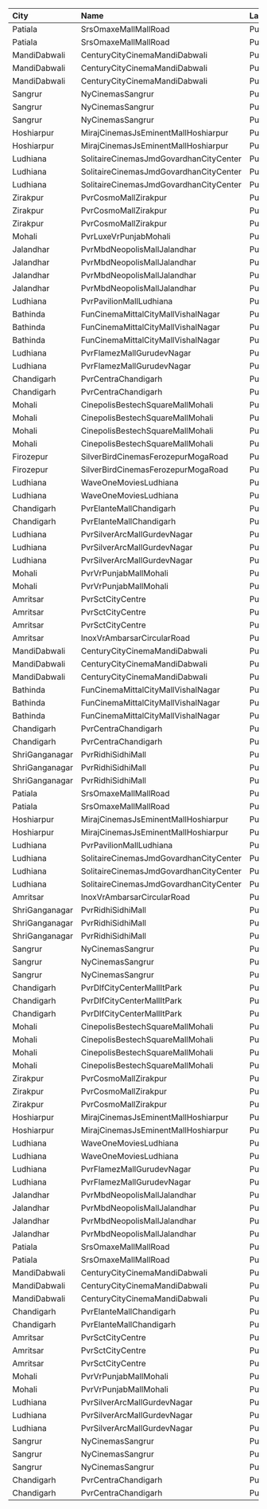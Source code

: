 | City           | Name                                   | Language |  Time | Type        | Price | Capacity | Booked |
| :------------- | :------------------------------------- | :------- | ----: | :---------- | ----: | -------: | -----: |
| Patiala        | SrsOmaxeMallMallRoad                   | Punjabi  | 10:00 | Platinum    |  170₹ |      117 |      0 |
| Patiala        | SrsOmaxeMallMallRoad                   | Punjabi  | 10:00 | Gold        |  170₹ |       37 |      0 |
| MandiDabwali   | CenturyCityCinemaMandiDabwali          | Punjabi  | 10:00 | Platinum    |  230₹ |        9 |      0 |
| MandiDabwali   | CenturyCityCinemaMandiDabwali          | Punjabi  | 10:00 | Gold        |  190₹ |       41 |      0 |
| MandiDabwali   | CenturyCityCinemaMandiDabwali          | Punjabi  | 10:00 | Silver      |  160₹ |       57 |      0 |
| Sangrur        | NyCinemasSangrur                       | Punjabi  | 10:00 | Bx          |  200₹ |       17 |      0 |
| Sangrur        | NyCinemasSangrur                       | Punjabi  | 10:00 | Dm          |  150₹ |      118 |      0 |
| Sangrur        | NyCinemasSangrur                       | Punjabi  | 10:00 | Gl          |  110₹ |      102 |      0 |
| Hoshiarpur     | MirajCinemasJsEminentMallHoshiarpur    | Punjabi  | 10:30 | Special     |  100₹ |        8 |      0 |
| Hoshiarpur     | MirajCinemasJsEminentMallHoshiarpur    | Punjabi  | 10:30 | Executive   |  100₹ |       59 |      6 |
| Ludhiana       | SolitaireCinemasJmdGovardhanCityCenter | Punjabi  | 10:40 | VipClass    |  170₹ |       20 |     10 |
| Ludhiana       | SolitaireCinemasJmdGovardhanCityCenter | Punjabi  | 10:40 | GoldClass   |  150₹ |      107 |     53 |
| Ludhiana       | SolitaireCinemasJmdGovardhanCityCenter | Punjabi  | 10:40 | SilverClass |  130₹ |       80 |     40 |
| Zirakpur       | PvrCosmoMallZirakpur                   | Punjabi  | 11:00 | Classic     |  140₹ |      114 |     55 |
| Zirakpur       | PvrCosmoMallZirakpur                   | Punjabi  | 11:00 | Prime       |  160₹ |      111 |     65 |
| Zirakpur       | PvrCosmoMallZirakpur                   | Punjabi  | 11:00 | Recliner    |  300₹ |       14 |      0 |
| Mohali         | PvrLuxeVrPunjabMohali                  | Punjabi  | 11:15 | Gold        |  650₹ |       13 |      0 |
| Jalandhar      | PvrMbdNeopolisMallJalandhar            | Punjabi  | 11:20 | Recliner    |  425₹ |       12 |     12 |
| Jalandhar      | PvrMbdNeopolisMallJalandhar            | Punjabi  | 11:20 | Prime       |  300₹ |       12 |      4 |
| Jalandhar      | PvrMbdNeopolisMallJalandhar            | Punjabi  | 11:20 | Classic     |  200₹ |       48 |      0 |
| Jalandhar      | PvrMbdNeopolisMallJalandhar            | Punjabi  | 11:20 | ClassicPlus |  220₹ |       17 |      2 |
| Ludhiana       | PvrPavilionMallLudhiana                | Punjabi  | 11:30 | Classic     |  190₹ |       40 |      0 |
| Bathinda       | FunCinemaMittalCityMallVishalNagar     | Punjabi  | 11:30 | Premium     |  200₹ |       36 |      6 |
| Bathinda       | FunCinemaMittalCityMallVishalNagar     | Punjabi  | 11:30 | Executive   |  190₹ |       19 |      0 |
| Bathinda       | FunCinemaMittalCityMallVishalNagar     | Punjabi  | 11:30 | Normal      |  180₹ |       19 |      0 |
| Ludhiana       | PvrFlamezMallGurudevNagar              | Punjabi  | 12:00 | Prime       |  195₹ |       28 |      0 |
| Ludhiana       | PvrFlamezMallGurudevNagar              | Punjabi  | 12:00 | Classic     |  160₹ |       59 |      0 |
| Chandigarh     | PvrCentraChandigarh                    | Punjabi  | 12:10 | Prime       |  175₹ |      138 |     72 |
| Chandigarh     | PvrCentraChandigarh                    | Punjabi  | 12:10 | Classic     |  129₹ |       84 |     42 |
| Mohali         | CinepolisBestechSquareMallMohali       | Punjabi  | 12:30 | Normal      |  140₹ |       19 |      0 |
| Mohali         | CinepolisBestechSquareMallMohali       | Punjabi  | 12:30 | Executive   |  160₹ |       48 |      0 |
| Mohali         | CinepolisBestechSquareMallMohali       | Punjabi  | 12:30 | Premium     |  180₹ |       31 |      0 |
| Mohali         | CinepolisBestechSquareMallMohali       | Punjabi  | 12:30 | Vip         |  300₹ |        7 |      0 |
| Firozepur      | SilverBirdCinemasFerozepurMogaRoad     | Punjabi  | 13:30 | Box         |  400₹ |       20 |      0 |
| Firozepur      | SilverBirdCinemasFerozepurMogaRoad     | Punjabi  | 13:30 | Gold        |  230₹ |      194 |     36 |
| Ludhiana       | WaveOneMoviesLudhiana                  | Punjabi  | 13:30 | Classic     |  180₹ |       42 |      0 |
| Ludhiana       | WaveOneMoviesLudhiana                  | Punjabi  | 13:30 | Premium     |  190₹ |       59 |      0 |
| Chandigarh     | PvrElanteMallChandigarh                | Punjabi  | 13:40 | Classic     |  212₹ |       70 |      6 |
| Chandigarh     | PvrElanteMallChandigarh                | Punjabi  | 13:40 | Recliner    |  599₹ |       13 |      2 |
| Ludhiana       | PvrSilverArcMallGurdevNagar            | Punjabi  | 13:40 | Recliner    |  450₹ |       16 |      0 |
| Ludhiana       | PvrSilverArcMallGurdevNagar            | Punjabi  | 13:40 | Prime       |  280₹ |        8 |      0 |
| Ludhiana       | PvrSilverArcMallGurdevNagar            | Punjabi  | 13:40 | Classic     |  240₹ |       54 |      0 |
| Mohali         | PvrVrPunjabMallMohali                  | Punjabi  | 13:40 | Classic     |  280₹ |       44 |      6 |
| Mohali         | PvrVrPunjabMallMohali                  | Punjabi  | 13:40 | Prime       |  310₹ |       22 |      0 |
| Amritsar       | PvrSctCityCentre                       | Punjabi  | 14:05 | Classic     |  190₹ |       45 |      0 |
| Amritsar       | PvrSctCityCentre                       | Punjabi  | 14:05 | Prime       |  200₹ |       30 |      0 |
| Amritsar       | PvrSctCityCentre                       | Punjabi  | 14:05 | Recliner    |  400₹ |       12 |      0 |
| Amritsar       | InoxVrAmbarsarCircularRoad             | Punjabi  | 14:35 | Normal      |  112₹ |      128 |      0 |
| MandiDabwali   | CenturyCityCinemaMandiDabwali          | Punjabi  | 14:45 | Platinum    |  230₹ |        9 |      0 |
| MandiDabwali   | CenturyCityCinemaMandiDabwali          | Punjabi  | 14:45 | Gold        |  190₹ |       41 |      0 |
| MandiDabwali   | CenturyCityCinemaMandiDabwali          | Punjabi  | 14:45 | Silver      |  160₹ |       57 |      0 |
| Bathinda       | FunCinemaMittalCityMallVishalNagar     | Punjabi  | 14:50 | Premium     |  200₹ |       32 |     11 |
| Bathinda       | FunCinemaMittalCityMallVishalNagar     | Punjabi  | 14:50 | Executive   |  190₹ |       30 |      3 |
| Bathinda       | FunCinemaMittalCityMallVishalNagar     | Punjabi  | 14:50 | Normal      |  180₹ |       30 |      0 |
| Chandigarh     | PvrCentraChandigarh                    | Punjabi  | 14:50 | Prime       |  175₹ |      138 |     72 |
| Chandigarh     | PvrCentraChandigarh                    | Punjabi  | 14:50 | Classic     |  129₹ |       84 |     42 |
| ShriGanganagar | PvrRidhiSidhiMall                      | Punjabi  | 14:55 | Classic     |  150₹ |       36 |      0 |
| ShriGanganagar | PvrRidhiSidhiMall                      | Punjabi  | 14:55 | Prime       |  150₹ |      106 |      0 |
| ShriGanganagar | PvrRidhiSidhiMall                      | Punjabi  | 14:55 | Recliner    |  280₹ |       10 |      0 |
| Patiala        | SrsOmaxeMallMallRoad                   | Punjabi  | 15:00 | Platinum    |  170₹ |      107 |      0 |
| Patiala        | SrsOmaxeMallMallRoad                   | Punjabi  | 15:00 | Gold        |  170₹ |       19 |      0 |
| Hoshiarpur     | MirajCinemasJsEminentMallHoshiarpur    | Punjabi  | 16:10 | Special     |  100₹ |        8 |      0 |
| Hoshiarpur     | MirajCinemasJsEminentMallHoshiarpur    | Punjabi  | 16:10 | Executive   |  130₹ |       59 |      0 |
| Ludhiana       | PvrPavilionMallLudhiana                | Punjabi  | 16:35 | Classic     |  250₹ |       40 |      2 |
| Ludhiana       | SolitaireCinemasJmdGovardhanCityCenter | Punjabi  | 17:10 | VipClass    |  170₹ |       23 |     12 |
| Ludhiana       | SolitaireCinemasJmdGovardhanCityCenter | Punjabi  | 17:10 | GoldClass   |  150₹ |      224 |    112 |
| Ludhiana       | SolitaireCinemasJmdGovardhanCityCenter | Punjabi  | 17:10 | SilverClass |  130₹ |       54 |     27 |
| Amritsar       | InoxVrAmbarsarCircularRoad             | Punjabi  | 17:15 | Normal      |  112₹ |      130 |      0 |
| ShriGanganagar | PvrRidhiSidhiMall                      | Punjabi  | 17:25 | Classic     |  150₹ |       36 |      0 |
| ShriGanganagar | PvrRidhiSidhiMall                      | Punjabi  | 17:25 | Prime       |  150₹ |      106 |      0 |
| ShriGanganagar | PvrRidhiSidhiMall                      | Punjabi  | 17:25 | Recliner    |  300₹ |       10 |      0 |
| Sangrur        | NyCinemasSangrur                       | Punjabi  | 17:30 | Bx          |  300₹ |       17 |      0 |
| Sangrur        | NyCinemasSangrur                       | Punjabi  | 17:30 | Dm          |  200₹ |      118 |      0 |
| Sangrur        | NyCinemasSangrur                       | Punjabi  | 17:30 | Gl          |  150₹ |      102 |      0 |
| Chandigarh     | PvrDlfCityCenterMallItPark             | Punjabi  | 18:00 | Classic     |  129₹ |       90 |     57 |
| Chandigarh     | PvrDlfCityCenterMallItPark             | Punjabi  | 18:00 | Prime       |  175₹ |      108 |     50 |
| Chandigarh     | PvrDlfCityCenterMallItPark             | Punjabi  | 18:00 | Recliner    |  400₹ |       12 |      0 |
| Mohali         | CinepolisBestechSquareMallMohali       | Punjabi  | 18:05 | Normal      |  160₹ |       19 |      0 |
| Mohali         | CinepolisBestechSquareMallMohali       | Punjabi  | 18:05 | Executive   |  180₹ |       48 |      0 |
| Mohali         | CinepolisBestechSquareMallMohali       | Punjabi  | 18:05 | Premium     |  200₹ |       31 |      4 |
| Mohali         | CinepolisBestechSquareMallMohali       | Punjabi  | 18:05 | Vip         |  300₹ |        7 |      0 |
| Zirakpur       | PvrCosmoMallZirakpur                   | Punjabi  | 18:20 | Classic     |  160₹ |       93 |     53 |
| Zirakpur       | PvrCosmoMallZirakpur                   | Punjabi  | 18:20 | Prime       |  190₹ |      126 |     63 |
| Zirakpur       | PvrCosmoMallZirakpur                   | Punjabi  | 18:20 | Recliner    |  400₹ |       12 |      0 |
| Hoshiarpur     | MirajCinemasJsEminentMallHoshiarpur    | Punjabi  | 18:30 | Special     |  100₹ |        8 |      0 |
| Hoshiarpur     | MirajCinemasJsEminentMallHoshiarpur    | Punjabi  | 18:30 | Executive   |  130₹ |       59 |      0 |
| Ludhiana       | WaveOneMoviesLudhiana                  | Punjabi  | 18:30 | Classic     |  180₹ |       42 |      0 |
| Ludhiana       | WaveOneMoviesLudhiana                  | Punjabi  | 18:30 | Premium     |  190₹ |       59 |      0 |
| Ludhiana       | PvrFlamezMallGurudevNagar              | Punjabi  | 18:50 | Prime       |  210₹ |       28 |      0 |
| Ludhiana       | PvrFlamezMallGurudevNagar              | Punjabi  | 18:50 | Classic     |  170₹ |       58 |      0 |
| Jalandhar      | PvrMbdNeopolisMallJalandhar            | Punjabi  | 18:55 | Recliner    |  500₹ |       11 |      0 |
| Jalandhar      | PvrMbdNeopolisMallJalandhar            | Punjabi  | 18:55 | Prime       |  330₹ |       11 |      5 |
| Jalandhar      | PvrMbdNeopolisMallJalandhar            | Punjabi  | 18:55 | Classic     |  220₹ |       36 |      0 |
| Jalandhar      | PvrMbdNeopolisMallJalandhar            | Punjabi  | 18:55 | ClassicPlus |  265₹ |       72 |      4 |
| Patiala        | SrsOmaxeMallMallRoad                   | Punjabi  | 19:00 | Platinum    |  170₹ |      114 |      4 |
| Patiala        | SrsOmaxeMallMallRoad                   | Punjabi  | 19:00 | Gold        |  170₹ |       17 |      0 |
| MandiDabwali   | CenturyCityCinemaMandiDabwali          | Punjabi  | 19:00 | Platinum    |  230₹ |        9 |      0 |
| MandiDabwali   | CenturyCityCinemaMandiDabwali          | Punjabi  | 19:00 | Gold        |  190₹ |       41 |      0 |
| MandiDabwali   | CenturyCityCinemaMandiDabwali          | Punjabi  | 19:00 | Silver      |  160₹ |       57 |      0 |
| Chandigarh     | PvrElanteMallChandigarh                | Punjabi  | 19:05 | Classic     |  212₹ |       70 |      5 |
| Chandigarh     | PvrElanteMallChandigarh                | Punjabi  | 19:05 | Recliner    |  599₹ |       13 |      3 |
| Amritsar       | PvrSctCityCentre                       | Punjabi  | 19:10 | Classic     |  190₹ |       45 |      0 |
| Amritsar       | PvrSctCityCentre                       | Punjabi  | 19:10 | Prime       |  200₹ |       30 |      0 |
| Amritsar       | PvrSctCityCentre                       | Punjabi  | 19:10 | Recliner    |  400₹ |       12 |      0 |
| Mohali         | PvrVrPunjabMallMohali                  | Punjabi  | 19:10 | Classic     |  300₹ |       44 |      0 |
| Mohali         | PvrVrPunjabMallMohali                  | Punjabi  | 19:10 | Prime       |  330₹ |       22 |      0 |
| Ludhiana       | PvrSilverArcMallGurdevNagar            | Punjabi  | 19:20 | Recliner    |  460₹ |       16 |      0 |
| Ludhiana       | PvrSilverArcMallGurdevNagar            | Punjabi  | 19:20 | Prime       |  300₹ |        8 |      0 |
| Ludhiana       | PvrSilverArcMallGurdevNagar            | Punjabi  | 19:20 | Classic     |  260₹ |       54 |      0 |
| Sangrur        | NyCinemasSangrur                       | Punjabi  | 19:40 | Bx          |  300₹ |       17 |      0 |
| Sangrur        | NyCinemasSangrur                       | Punjabi  | 19:40 | Dm          |  200₹ |      118 |      0 |
| Sangrur        | NyCinemasSangrur                       | Punjabi  | 19:40 | Gl          |  150₹ |      102 |      0 |
| Chandigarh     | PvrCentraChandigarh                    | Punjabi  | 21:00 | Prime       |  175₹ |      138 |     74 |
| Chandigarh     | PvrCentraChandigarh                    | Punjabi  | 21:00 | Classic     |  129₹ |       84 |     42 |